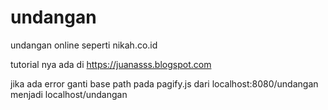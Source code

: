 # undangan
undangan online seperti nikah.co.id

tutorial nya ada di https://juanasss.blogspot.com

jika ada error ganti base path pada pagify.js dari localhost:8080/undangan menjadi localhost/undangan
